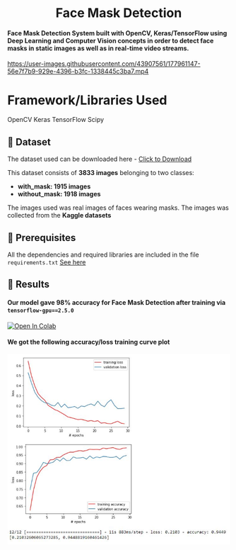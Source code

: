 <h1 align="center">Face Mask Detection</h1>

<h4>Face Mask Detection System built with OpenCV, Keras/TensorFlow using Deep Learning and Computer Vision concepts in order to detect face masks in static images as well as in real-time video streams.</h4>

https://user-images.githubusercontent.com/43907561/177961147-56e7f7b9-929e-4396-b3fc-1338445c3ba7.mp4

# Framework/Libraries Used
OpenCV
Keras
TensorFlow
Scipy


## :file_folder: Dataset
The dataset used can be downloaded here - [Click to Download](https://drive.google.com/drive/folders/108KDCyi_J2oO4lqTFe2u_uwymeKiUW-Z?usp=sharing)

This dataset consists of __3833 images__ belonging to two classes:
*	__with_mask: 1915 images__
*	__without_mask: 1918 images__

The images used was real images of faces wearing masks. The images was collected from the __Kaggle datasets__

## :key: Prerequisites

All the dependencies and required libraries are included in the file <code>requirements.txt</code> [See here](https://github.com/akki2089/face-mask-detection/blob/master/requirements.txt)

## :key: Results

#### Our model gave 98% accuracy for Face Mask Detection after training via <code>tensorflow-gpu==2.5.0</code>

<a href="https://colab.research.google.com/drive/1anYeUekLC7aQjmVms3vJ1GwI1NwNsNZa"><img src="https://colab.research.google.com/assets/colab-badge.svg" alt="Open In Colab"/></a>

#### We got the following accuracy/loss training curve plot
![](https://github.com/akki2089/face-mask-detection/blob/master/plot.JPG)

